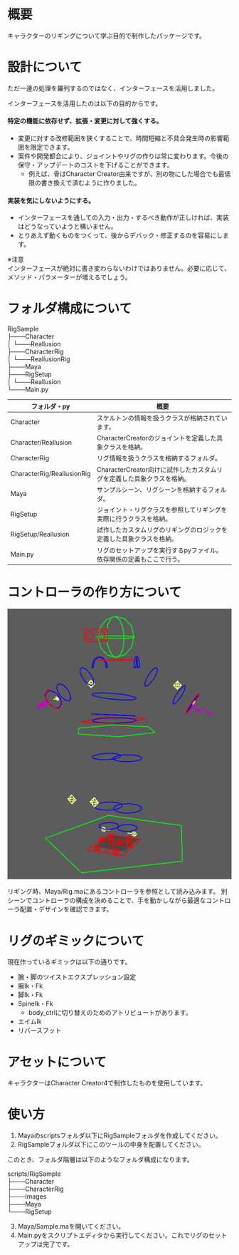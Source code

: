 # 概要

キャラクターのリギングについて学ぶ目的で制作したパッケージです。

# 設計について
ただ一連の処理を羅列するのではなく、インターフェースを活用しました。

インターフェースを活用したのは以下の目的からです。

#### 特定の機能に依存せず、拡張・変更に対して強くする。

- 変更に対する改修範囲を狭くすることで、時間短縮と不具合発生時の影響範囲を限定できます。
- 案件や開発都合により、ジョイントやリグの作りは常に変わります。今後の保守・アップデートのコストを下げることができます。
  - 例えば、骨はCharacter Creator由来ですが、別の物にした場合でも最低限の書き換えで済むように作りました。

#### 実装を気にしないようにする。

- インターフェースを通しての入力・出力・するべき動作が正しければ、実装はどうなっていようと構いません。
- とりあえず動くものをつくって、後からデバック・修正するのを容易にします。

※注意<br>
インターフェースが絶対に書き変わらないわけではありません。必要に応じて、メソッド・パラメーターが増えるでしょう。

# フォルダ構成について

RigSample<br>
├───Character<br>
│   └───Reallusion<br>
├───CharacterRig<br>
│   └───ReallusionRig<br>
├───Maya<br>
├───RigSetup<br>
│   └───Reallusion<br>
└───Main.py

| フォルダ・py                    | 概要                                          |
|----------------------------|---------------------------------------------|
| Character                  | スケルトンの情報を扱うクラスが格納されています。                    |
| Character/Reallusion       | CharacterCreatorのジョイントを定義した具象クラスを格納。        |
| CharacterRig               | リグ情報を扱うクラスを格納するフォルダ。                        |
| CharacterRig/ReallusionRig | CharacterCreator向けに試作したカスタムリグを定義した具象クラスを格納。 |
| Maya                       | サンプルシーン、リグシーンを格納するフォルダ。                     |
| RigSetup                   | ジョイント・リグクラスを参照してリギングを実際に行うクラスを格納。           |
| RigSetup/Reallusion        | 試作したカスタムリグのリギングのロジックを定義した具象クラスを格納。          |
| Main.py                    | リグのセットアップを実行するpyファイル。依存関係の定義もここで行う。         |

# コントローラの作り方について

![controller](Images/base_rig.png "hero")

リギング時、Maya/Rig.maにあるコントローラを参照として読み込みます。
別シーンでコントローラの構成を決めることで、手を動かしながら最適なコントローラ配置・デザインを確認できます。

# リグのギミックについて

現在作っているギミックは以下の通りです。

- 腕・脚のツイストエクスプレッション設定
- 腕Ik・Fk
- 脚Ik・Fk
- SpineIk・Fk
  - body_ctrlに切り替えのためのアトリビュートがあります。
- エイムIk
- リバースフット

# アセットについて
キャラクターはCharacter Creator4で制作したものを使用しています。

# 使い方

1. Mayaのscriptsフォルダ以下にRigSampleフォルダを作成してください。
2. RigSampleフォルダ以下にこのツールの中身を配置してください。

このとき、フォルダ階層は以下のようなフォルダ構成になります。

scripts/RigSample<br>
├───Character<br>
├───CharacterRig<br>
├───Images<br>
├───Maya<br>
└───RigSetup<br>

3. Maya/Sample.maを開いてください。
4. Main.pyをスクリプトエディタから実行してください。これでリグのセットアップは完了です。
